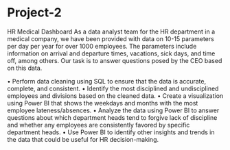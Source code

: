 # Project-2
 HR Medical Dashboard
As a data analyst team for the HR department in a medical company, we have been provided with data on 10-15 parameters per day per year for over 1000 employees. The parameters include information on arrival and departure times, vacations, sick days, and time off, among others. Our task is to answer questions posed by the CEO based on this data.

• Perform data cleaning using SQL to ensure that the data is accurate, complete, and consistent.
• Identify the most disciplined and undisciplined employees and divisions based on the cleaned data.
• Create a visualization using Power BI that shows the weekdays and months with the most employee lateness/absences.
• Analyze the data using Power BI to answer questions about which department heads tend to forgive lack of discipline and whether any employees are consistently favored by specific department heads.
• Use Power BI to identify other insights and trends in the data that could be useful for HR decision-making.
